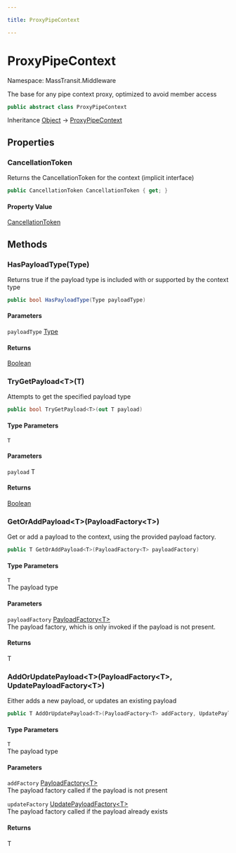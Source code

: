 ```yaml
---

title: ProxyPipeContext

---
```


# ProxyPipeContext

Namespace: MassTransit.Middleware

The base for any pipe context proxy, optimized to avoid member access

```csharp
public abstract class ProxyPipeContext
```

Inheritance [Object](https://learn.microsoft.com/en-us/dotnet/api/system.object) → [ProxyPipeContext](../masstransit-middleware/proxypipecontext)

## Properties

### **CancellationToken**

Returns the CancellationToken for the context (implicit interface)

```csharp
public CancellationToken CancellationToken { get; }
```

#### Property Value

[CancellationToken](https://learn.microsoft.com/en-us/dotnet/api/system.threading.cancellationtoken)<br/>

## Methods

### **HasPayloadType(Type)**

Returns true if the payload type is included with or supported by the context type

```csharp
public bool HasPayloadType(Type payloadType)
```

#### Parameters

`payloadType` [Type](https://learn.microsoft.com/en-us/dotnet/api/system.type)<br/>

#### Returns

[Boolean](https://learn.microsoft.com/en-us/dotnet/api/system.boolean)<br/>

### **TryGetPayload\<T\>(T)**

Attempts to get the specified payload type

```csharp
public bool TryGetPayload<T>(out T payload)
```

#### Type Parameters

`T`<br/>

#### Parameters

`payload` T<br/>

#### Returns

[Boolean](https://learn.microsoft.com/en-us/dotnet/api/system.boolean)<br/>

### **GetOrAddPayload\<T\>(PayloadFactory\<T\>)**

Get or add a payload to the context, using the provided payload factory.

```csharp
public T GetOrAddPayload<T>(PayloadFactory<T> payloadFactory)
```

#### Type Parameters

`T`<br/>
The payload type

#### Parameters

`payloadFactory` [PayloadFactory\<T\>](../masstransit/payloadfactory-1)<br/>
The payload factory, which is only invoked if the payload is not present.

#### Returns

T<br/>

### **AddOrUpdatePayload\<T\>(PayloadFactory\<T\>, UpdatePayloadFactory\<T\>)**

Either adds a new payload, or updates an existing payload

```csharp
public T AddOrUpdatePayload<T>(PayloadFactory<T> addFactory, UpdatePayloadFactory<T> updateFactory)
```

#### Type Parameters

`T`<br/>
The payload type

#### Parameters

`addFactory` [PayloadFactory\<T\>](../masstransit/payloadfactory-1)<br/>
The payload factory called if the payload is not present

`updateFactory` [UpdatePayloadFactory\<T\>](../masstransit/updatepayloadfactory-1)<br/>
The payload factory called if the payload already exists

#### Returns

T<br/>
